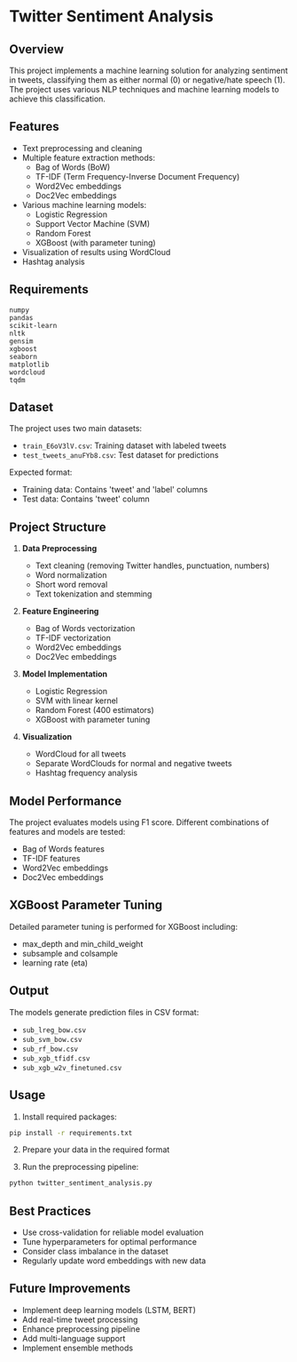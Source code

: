 # Twitter Sentiment Analysis

## Overview
This project implements a machine learning solution for analyzing sentiment in tweets, classifying them as either normal (0) or negative/hate speech (1). The project uses various NLP techniques and machine learning models to achieve this classification.

## Features
- Text preprocessing and cleaning
- Multiple feature extraction methods:
  - Bag of Words (BoW)
  - TF-IDF (Term Frequency-Inverse Document Frequency)
  - Word2Vec embeddings
  - Doc2Vec embeddings
- Various machine learning models:
  - Logistic Regression
  - Support Vector Machine (SVM)
  - Random Forest
  - XGBoost (with parameter tuning)
- Visualization of results using WordCloud
- Hashtag analysis

## Requirements
```
numpy
pandas
scikit-learn
nltk
gensim
xgboost
seaborn
matplotlib
wordcloud
tqdm
```

## Dataset
The project uses two main datasets:
- `train_E6oV3lV.csv`: Training dataset with labeled tweets
- `test_tweets_anuFYb8.csv`: Test dataset for predictions

Expected format:
- Training data: Contains 'tweet' and 'label' columns
- Test data: Contains 'tweet' column

## Project Structure
1. **Data Preprocessing**
   - Text cleaning (removing Twitter handles, punctuation, numbers)
   - Word normalization
   - Short word removal
   - Text tokenization and stemming

2. **Feature Engineering**
   - Bag of Words vectorization
   - TF-IDF vectorization
   - Word2Vec embeddings
   - Doc2Vec embeddings

3. **Model Implementation**
   - Logistic Regression
   - SVM with linear kernel
   - Random Forest (400 estimators)
   - XGBoost with parameter tuning

4. **Visualization**
   - WordCloud for all tweets
   - Separate WordClouds for normal and negative tweets
   - Hashtag frequency analysis

## Model Performance
The project evaluates models using F1 score. Different combinations of features and models are tested:
- Bag of Words features
- TF-IDF features
- Word2Vec embeddings
- Doc2Vec embeddings

## XGBoost Parameter Tuning
Detailed parameter tuning is performed for XGBoost including:
- max_depth and min_child_weight
- subsample and colsample
- learning rate (eta)

## Output
The models generate prediction files in CSV format:
- `sub_lreg_bow.csv`
- `sub_svm_bow.csv`
- `sub_rf_bow.csv`
- `sub_xgb_tfidf.csv`
- `sub_xgb_w2v_finetuned.csv`

## Usage
1. Install required packages:
```bash
pip install -r requirements.txt
```

2. Prepare your data in the required format

3. Run the preprocessing pipeline:
```python
python twitter_sentiment_analysis.py
```

## Best Practices
- Use cross-validation for reliable model evaluation
- Tune hyperparameters for optimal performance
- Consider class imbalance in the dataset
- Regularly update word embeddings with new data

## Future Improvements
- Implement deep learning models (LSTM, BERT)
- Add real-time tweet processing
- Enhance preprocessing pipeline
- Add multi-language support
- Implement ensemble methods
